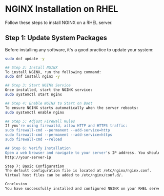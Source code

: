# NGINX Installation on RHEL

Follow these steps to install NGINX on a RHEL server.

## Step 1: Update System Packages

Before installing any software, it's a good practice to update your system:
```bash
sudo dnf update -y

## Step 2: Install NGINX
To install NGINX, run the following command:
sudo dnf install nginx -y

## Step 3: Start NGINX Service
Once installed, start the NGINX service:
sudo systemctl start nginx

## Step 4: Enable NGINX to Start on Boot
To ensure NGINX starts automatically when the server reboots:
sudo systemctl enable nginx

## Step 5: Adjust Firewall Rules
If you're using firewalld, allow HTTP and HTTPS traffic:
sudo firewall-cmd --permanent --add-service=http
sudo firewall-cmd --permanent --add-service=https
sudo firewall-cmd --reload

## Step 6: Verify Installation
Open a web browser and navigate to your server's IP address. You should see the NGINX welcome page.
http://your-server-ip

Step 7: Basic Configuration
The default configuration file is located at /etc/nginx/nginx.conf.
Virtual host files can be added to /etc/nginx/conf.d/.

Conclusion
You have successfully installed and configured NGINX on your RHEL server.
